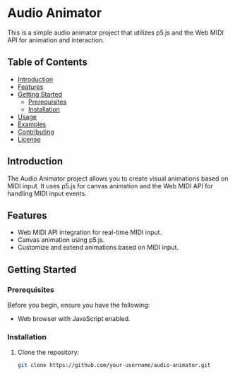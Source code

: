 # Audio Animator

This is a simple audio animator project that utilizes p5.js and the Web MIDI API for animation and interaction.

## Table of Contents
- [Introduction](#introduction)
- [Features](#features)
- [Getting Started](#getting-started)
  - [Prerequisites](#prerequisites)
  - [Installation](#installation)
- [Usage](#usage)
- [Examples](#examples)
- [Contributing](#contributing)
- [License](#license)

## Introduction

The Audio Animator project allows you to create visual animations based on MIDI input. It uses p5.js for canvas animation and the Web MIDI API for handling MIDI input events.

## Features

- Web MIDI API integration for real-time MIDI input.
- Canvas animation using p5.js.
- Customize and extend animations based on MIDI input.

## Getting Started

### Prerequisites

Before you begin, ensure you have the following:

- Web browser with JavaScript enabled.

### Installation

1. Clone the repository:

   ```bash
   git clone https://github.com/your-username/audio-animator.git
